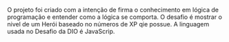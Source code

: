 O projeto foi criado com a intenção de firma o conhecimento em lógica de programação e entender como a lógica se comporta.
O desafio é mostrar o nivel de um Herói baseado no números de XP qie possue. A linguagem usada no Desafio da DIO é JavaScrip.
